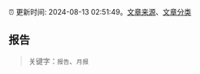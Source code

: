 :alarm_clock: 更新时间: 2024-08-13 02:51:49。[文章来源](/README.md)、[文章分类](/TAGS.md)

## 报告


> 关键字：`报告`、`月报`




